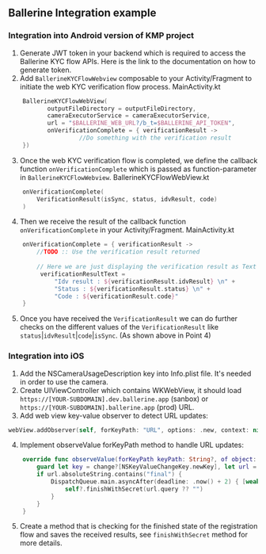 ## Ballerine Integration example

### Integration into Android version of KMP project

1. Generate JWT token in your backend which is required to access the Ballerine KYC flow APIs. Here is the link to the documentation on how to generate token.
2. Add `BallerineKYCFlowWebview` composable to your Activity/Fragment to initiate the web KYC verification flow process.
   MainActivity.kt
```kt
    BallerineKYCFlowWebView(
           outputFileDirectory = outputFileDirectory,
           cameraExecutorService = cameraExecutorService,
           url = "$BALLERINE_WEB_URL?/b_t=$BALLERINE_API_TOKEN",
           onVerificationComplete = { verificationResult ->
                    //Do something with the verification result
    })
```
3. Once the web KYC verification flow is completed, we define the callback function `onVerificationComplete` which is passed as function-parameter in `BallerineKYCFlowWebview`.
   BallerineKYCFlowWebView.kt
```kt
    onVerificationComplete(
        VerificationResult(isSync, status, idvResult, code)
    )    
```
4. Then we receive the result of the callback function `onVerificationComplete` in your Activity/Fragment.
   MainActivity.kt
```kt
    onVerificationComplete = { verificationResult ->
        //TODO :: Use the verification result returned
        
        // Here we are just displaying the verification result as Text on the screen
         verificationResultText = 
             "Idv result : ${verificationResult.idvResult} \n" +
             "Status : ${verificationResult.status} \n" +
             "Code : ${verificationResult.code}"
    }
```
5. Once you have received the `VerificationResult` we can do further checks on the different values of the `VerificationResult` like `status`|`idvResult`|`code`|`isSync`.
   (As shown above in Point 4)


### Integration into iOS

1. Add the NSCameraUsageDescription key into Info.plist file. It's needed in order to use the camera.
2. Create UIViewController which contains WKWebView, it should load `https://[YOUR-SUBDOMAIN].dev.ballerine.app` (sanbox) or `https://[YOUR-SUBDOMAIN].ballerine.app` (prod) URL.
3. Add web view key-value observer to detect URL updates:
```swift
webView.addObserver(self, forKeyPath: "URL", options: .new, context: nil)
```
4. Implement observeValue forKeyPath method to handle URL updates:
```swift
    override func observeValue(forKeyPath keyPath: String?, of object: Any?, change: [NSKeyValueChangeKey : Any]?, context: UnsafeMutableRawPointer?) {
        guard let key = change?[NSKeyValueChangeKey.newKey], let url = (key as? NSURL)?.absoluteString else { return }
        if url.absoluteString.contains("final") {
            DispatchQueue.main.asyncAfter(deadline: .now() + 2) { [weak self] in
                self?.finishWithSecret(url.query ?? "")
            }
        }
    }
```
5. Create a method that is checking for the finished state of the registration flow and saves the received results, see `finishWithSecret` method for more details.